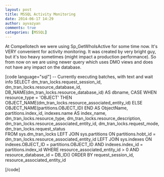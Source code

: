 ```yaml
---
layout: post
title: MSSQL Activity Monitoring
date: 2014-06-17 14:29
author: ayvazyan
comments: true
categories: [MSSQL]
---
```

At Compellotech we were using Sp_GetWhoIsActive for some time now. It's VERY convenient for activity monitoring. It was created by very bright guy, but it's too heavy sometimes (might impact a production performance).
So from now on we are using newer query which uses DMO views and does not have any impact on the database.

[code language="sql"]
-- Currently executing batches, with text and wait info
SELECT dm_tran_locks.request_session_id,
       dm_tran_locks.resource_database_id,
       DB_NAME(dm_tran_locks.resource_database_id) AS dbname,
       CASE
           WHEN resource_type = 'OBJECT'
               THEN OBJECT_NAME(dm_tran_locks.resource_associated_entity_id)
           ELSE OBJECT_NAME(partitions.OBJECT_ID)
       END AS ObjectName,
       partitions.index_id,
       indexes.name AS index_name,
       dm_tran_locks.resource_type,
       dm_tran_locks.resource_description,
       dm_tran_locks.resource_associated_entity_id,
       dm_tran_locks.request_mode,
       dm_tran_locks.request_status       
FROM sys.dm_tran_locks
LEFT JOIN sys.partitions ON partitions.hobt_id = dm_tran_locks.resource_associated_entity_id
LEFT JOIN sys.indexes ON indexes.OBJECT_ID = partitions.OBJECT_ID AND indexes.index_id = partitions.index_id
WHERE resource_associated_entity_id &gt; 0
  AND resource_database_id = DB_ID()
ORDER BY request_session_id, resource_associated_entity_id 

[/code]
